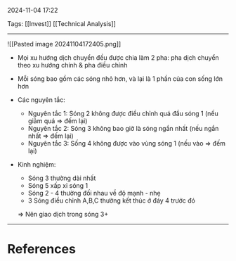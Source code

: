 2024-11-04 17:22

Tags: [[Invest]] [[Technical Analysis]]

---

![[Pasted image 20241104172405.png]]
- Mọi xu hướng dịch chuyển đều được chia làm 2 pha: pha dịch chuyển theo xu hướng chính & pha điều chỉnh
-   Mỗi sóng bao gồm các sóng nhỏ hơn, và lại là 1 phần của con sống lớn hơn
-   Các nguyên tắc:
    -   Nguyên tắc 1: Sóng 2 không được điều chỉnh quá đầu sóng 1 (nếu giảm quá ⇒ đếm lại)
    -   Nguyên tắc 2: Sóng 3 không bao giờ là sóng ngắn nhất (nếu ngắn nhất ⇒ đếm lại)
    -   Nguyên tắc 3: Sống 4 không được vào vùng sóng 1 (nếu vào ⇒ đếm lại)
-   Kinh nghiệm:
    -   Sóng 3 thường dài nhất
    -   Sóng 5 xấp xỉ sóng 1
    -   Sóng 2 - 4 thường đối nhau về độ mạnh - nhẹ
    -   3 Sóng điều chỉnh A,B,C thường kết thúc ở đáy 4 trước đó
    
    ⇒ Nên giao dịch trong sóng 3+

---
# References